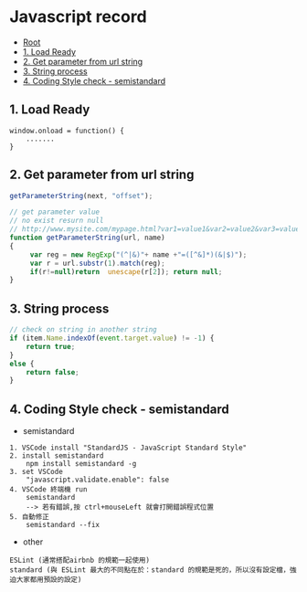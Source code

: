 ﻿# Javascript record

*   [Root](../README.md)
*	[1. Load Ready](#a1)
*	[2. Get parameter from url string](#a2)
*	[3. String process](#a3)
*	[4. Coding Style check - semistandard](#a4)

<h2 id="a1">1. Load Ready</h2>

```
window.onload = function() {
	.......
}
```

<h2 id="a2">2. Get parameter from url string</h2>

```javascript
getParameterString(next, "offset");

// get parameter value 
// no exist resurn null
// http://www.mysite.com/mypage.html?var1=value1&var2=value2&var3=value3
function getParameterString(url, name)
{
     var reg = new RegExp("(^|&)"+ name +"=([^&]*)(&|$)");
     var r = url.substr(1).match(reg);
     if(r!=null)return  unescape(r[2]); return null;
}
```

<h2 id="a3">3. String process</h2>

```javascript
// check on string in another string
if (item.Name.indexOf(event.target.value) != -1) {
	return true;
}
else {
	return false;
}

```

<h2 id="a4">4. Coding Style check - semistandard</h2>

*	semistandard

```
1. VSCode install "StandardJS - JavaScript Standard Style"
2. install semistandard
	npm install semistandard -g
3. set VSCode 
	"javascript.validate.enable": false 
4. VSCode 終端機 run 
	semistandard
	--> 若有錯誤,按 ctrl+mouseLeft 就會打開錯誤程式位置
5. 自動修正
	semistandard --fix
```

* other

```
ESLint (通常搭配airbnb 的規範一起使用)
standard (與 ESLint 最大的不同點在於：standard 的規範是死的，所以沒有設定檔，強迫大家都用預設的設定)
```
